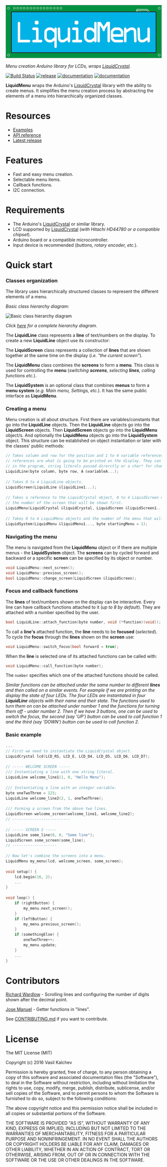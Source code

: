 ![Logo][logo]

*Menu creation Arduino library for LCDs, wraps [LiquidCrystal][lc].*

[![Build Status](https://travis-ci.org/VaSe7u/LiquidMenu.svg?branch=master)](https://travis-ci.org/VaSe7u/LiquidMenu)
[![release](https://img.shields.io/badge/download-1.4.1-blue.svg?style=flat&logo=github&logoColor=white)](https://github.com/VaSe7u/LiquidMenu/releases)
[![documentation](https://img.shields.io/badge/docs-doxygen-orange.svg)](https://VaSe7u.github.io/LiquidMenu/doc/Doxygen/html/index.html)
[![documentation](https://img.shields.io/badge/license-MIT-lightgrey.svg)](https://opensource.org/licenses/mit-license.php)

**LiquidMenu** wraps the Arduino's [LiquidCrystal][lc] library with the ability to create menus.
It simplifies the menu creation process by abstracting the elements of a menu into hierarchically organized classes.

Resources
=========
- [Examples][examples]
- [API reference][doxygen classes]
- [Latest release][latest release]

Features
========
- Fast and easy menu creation.
- Selectable menu items.
- Callback functions.
- I2C connection.

Requirements
============
- The Arduino's [LiquidCrystal][lc] or similar library.
- LCD supported by [LiquidCrystal][lc] (*with Hitachi HD44780 or a compatible chipset*).
- Arduino board or a compatible microcontroller.
- Input device is recommended (*buttons, rotary encoder, etc.*).

Quick start
===========

### Classes organization
The library uses hierarchically structured classes to represent the different elements of a menu.

*Basic class hierarchy diagram:*

![Basic class hierarchy diagram](https://github.com/VaSe7u/LiquidMenu/blob/master/doc/Images/basic_diagram.png "Basic class hierarchy diagram")

*Click [here](https://github.com/VaSe7u/LiquidMenu/blob/master/doc/Images/diagram.png?raw=true) for a complete hierarchy diagram.*

The **LiquidLine** class represents a **line** of text/numbers on the display.
To create a new **LiquidLine** object use its constructor:

The **LiquidScreen** class represents a collection of **lines** that are shown together at the same time on the display (*i.e. "the current screen"*).

The **LiquidMenu** class combines the **screens** to form a **menu**. This class is used for controlling the **menu** (_switching **screens**, selecting **lines**, calling functions etc._).

The **LiquidSystem** is an optional class that combines **menus** to form a **menu system** (*e.g. Main menu, Settings, etc.*). It has the same public interface as **LiquidMenu**.

### Creating a menu
Menu creation is all about structure. First there are variables/constants that go into the **LiquidLine** objects. Then the **LiquidLine** objects go into the **LiquidScreen** objects. Then **LiquidScreen** objects go into the **LiquidMenu** object/s. And optionally the **LiquidMenu** objects go into the **LiquidSystem** object.
This structure can be established on object instantiation or later with the classes' public methods:
```c++
// Takes column and row for the position and 1 to 4 variable references. These variable
// references are what is going to be printed on the display. They can be integers used
// in the program, string literals passed direrctly or a char* for changing text.
LiquidLine(byte column, byte row, A &variableA...);

// Takes 0 to 4 LiquidLine objects.
LiquidScreen(LiquidLine &liquidLine1...);

// Takes a reference to the LiquidCrystal object, 0 to 4 LiquidScreen objects and
// the number of the screen that will be shown first.
LiquidMenu(LiquidCrystal &liquidCrystal, LiquidScreen &liquidScreen1..., byte startingScreen = 1);

// Takes 0 to 4 LiquidMenu objects and the number of the menu that will be shown first.
LiquidSystem(LiquidMenu &liquidMenu1..., byte startingMenu = 1);
```

### Navigating the menu
The menu is navigated from the **LiquidMenu** object or if there are multiple menus - the **LiquidSystem** object. The **screens** can by cycled forward and backward or a specific **screen** can be specified by its object or number.

```c++
void LiquidMenu::next_screen();
void LiquidMenu::previous_screen();
bool LiquidMenu::change_screen(LiquidScreen &liquidScreen);
```

### Focus and callback functions
The **lines** of text/numbers shown on the display can be interactive. Every line can have callback functions attached to it (*up to 8 by default*). They are attached with a number specified by the user.
```c++
bool LiquidLine::attach_function(byte number, void (*function)(void));
```
To call a **line's** attached function, the **line** needs to be **focused** (*selected*). To cycle the **focus** through the **lines** shown on the **screen** use:
```c++
void LiquidMenu::switch_focus(bool forward = true);
```
When the **line** is selected one of its attached functions can be called with:
```c++
void LiquidMenu::call_function(byte number);
```
The `number` specifies which one of the attached functions should be called.

_Similar functions can be attached under the same number to different **lines** and then called on a similar events. For example if we are printing on the display the state of four LEDs. The four LEDs are instantiated in four **LiquidLine** objects with their name and their state. The functions used to turn them on can be attached under number 1 and the functions for turning them off - under number 2. Then if we have 3 buttons, one can be used to switch the focus, the second (say 'UP') button can be used to call function 1 and the third (say 'DOWN') button can be used to call function 2._

### Basic example
```c++
...
// First we need to instantiate the LiquidCrystal object.
LiquidCrystal lcd(LCD_RS, LCD_E, LCD_D4, LCD_D5, LCD_D6, LCD_D7);

// ----- WELCOME SCREEN -----
/// Instantiating a line with one string literal.
LiquidLine welcome_line1(1, 0, "Hello Menu");

/// Instantiating a line with an integer variable.
byte oneTwoThree = 123;
LiquidLine welcome_line2(2, 1, oneTwoThree);

/// Forming a screen from the above two lines.
LiquidScreen welcome_screen(welcome_line1, welcome_line2);
// --------------------------

// ----- SCREEN 2 -----
LiquidLine some_line(0, 0, "Some line");
LiquidScreen some_screen(some_line);
// --------------------

// Now let's combine the screens into a menu.
LiquidMenu my_menu(lcd, welcome_screen, some_screen);

void setup() {
    lcd.begin(16, 2);
    ...
}

void loop() {
    if (rightButton) {
        my_menu.next_screen();
    }
    if (leftButton) {
        my_menu.previous_screen();
    }
    if (somethingElse) {
        oneTwoThree++;
        my_menu.update;
    }
    ...
}

```

Contributors
============
[Richard Wardlow](https://github.com/circuitsforfun) - Scrolling lines and configuring the number of digits shown after the decimal point.

[Jose Manuel](https://github.com/jmpmscorp) - Getter functions in "lines".

See [CONTRIBUTING.md][contributing] if you want to contribute.

License
=======
The MIT License (MIT)

Copyright (c) 2016 Vasil Kalchev

Permission is hereby granted, free of charge, to any person obtaining a copy
of this software and associated documentation files (the "Software"), to deal
in the Software without restriction, including without limitation the rights
to use, copy, modify, merge, publish, distribute, sublicense, and/or sell
copies of the Software, and to permit persons to whom the Software is
furnished to do so, subject to the following conditions:

The above copyright notice and this permission notice shall be included in all
copies or substantial portions of the Software.

THE SOFTWARE IS PROVIDED "AS IS", WITHOUT WARRANTY OF ANY KIND, EXPRESS OR
IMPLIED, INCLUDING BUT NOT LIMITED TO THE WARRANTIES OF MERCHANTABILITY,
FITNESS FOR A PARTICULAR PURPOSE AND NONINFRINGEMENT. IN NO EVENT SHALL THE
AUTHORS OR COPYRIGHT HOLDERS BE LIABLE FOR ANY CLAIM, DAMAGES OR OTHER
LIABILITY, WHETHER IN AN ACTION OF CONTRACT, TORT OR OTHERWISE, ARISING FROM,
OUT OF OR IN CONNECTION WITH THE SOFTWARE OR THE USE OR OTHER DEALINGS IN THE
SOFTWARE.

[logo]: /doc/Images/logo.png
[lc]: https://github.com/arduino-libraries/LiquidCrystal
[doxygen classes]: https://VaSe7u.github.io/LiquidMenu/doc/Doxygen/html/annotated.html
[examples]: /examples
[latest release]: https://github.com/VaSe7u/LiquidMenu/releases/latest
[code_of_conduct]: /.github/CODE_OF_CONDUCT.md
[contributing]: /.github/CONTRIBUTING.md
